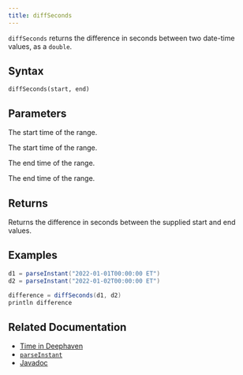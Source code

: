 ```yaml
---
title: diffSeconds
---
```


`diffSeconds` returns the difference in seconds between two date-time values, as a `double`.

## Syntax

```
diffSeconds(start, end)
```

## Parameters

<ParamTable>
<Param name="start" type="Instant">

The start time of the range.

</Param>
<Param name="start" type="ZonedDateTime">

The start time of the range.

</Param>
<Param name="end" type="Instant">

The end time of the range.

</Param>
<Param name="end" type="ZonedDateTime">

The end time of the range.

</Param>
</ParamTable>

## Returns

Returns the difference in seconds between the supplied start and end values.

## Examples

```groovy order=:log
d1 = parseInstant("2022-01-01T00:00:00 ET")
d2 = parseInstant("2022-01-02T00:00:00 ET")

difference = diffSeconds(d1, d2)
println difference
```

## Related Documentation

- [Time in Deephaven](../../../conceptual/time-in-deephaven.md)
- [`parseInstant`](./parseInstant.md)
- [Javadoc](https://deephaven.io/core/javadoc/io/deephaven/time/DateTimeUtils.html#diffSeconds(java.time.Instant,java.time.Instant))
